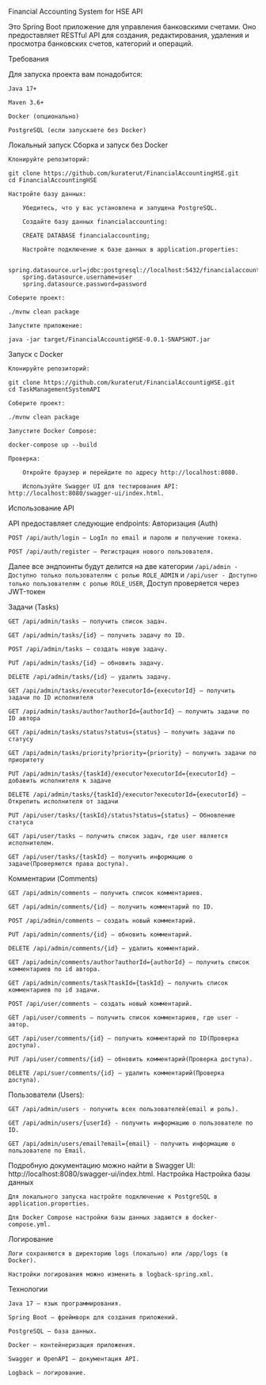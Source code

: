 Financial Accounting System for HSE API

Это Spring Boot приложение для управления банковскими счетами. 
Оно предоставляет RESTful API
для создания, редактирования, удаления и просмотра банковских счетов,
категорий и операций.


Требования

Для запуска проекта вам понадобится:

    Java 17+

    Maven 3.6+

    Docker (опционально)

    PostgreSQL (если запускаете без Docker)

Локальный запуск
Сборка и запуск без Docker

    Клонируйте репозиторий:

    git clone https://github.com/kuraterut/FinancialAccountingHSE.git
    cd FinancialAccountingHSE

    Настройте базу данных:

        Убедитесь, что у вас установлена и запущена PostgreSQL.

        Создайте базу данных financialaccounting:

        CREATE DATABASE financialaccounting;

        Настройте подключение к базе данных в application.properties:

        spring.datasource.url=jdbc:postgresql://localhost:5432/financialaccounting
        spring.datasource.username=user
        spring.datasource.password=password

    Соберите проект:

    ./mvnw clean package

    Запустите приложение:

    java -jar target/FinancialAccountigHSE-0.0.1-SNAPSHOT.jar

    
Запуск с Docker

    Клонируйте репозиторий:

    git clone https://github.com/kuraterut/FinancialAccountigHSE.git
    cd TaskManagementSystemAPI

    Соберите проект:

    ./mvnw clean package

    Запустите Docker Compose:

    docker-compose up --build

    Проверка:

        Откройте браузер и перейдите по адресу http://localhost:8080.

        Используйте Swagger UI для тестирования API: http://localhost:8080/swagger-ui/index.html.

Использование API

API предоставляет следующие endpoints:
Авторизация (Auth)

    POST /api/auth/login — LogIn по email и паролю и получение токена.

    POST /api/auth/register — Регистрация нового пользователя.

Далее все эндпоинты будут делится на две категории
```/api/admin - Доступно только пользователям с ролью ROLE_ADMIN```
и
```/api/user - Доступно только пользователям с ролью ROLE_USER```,
Доступ проверяется через JWT-токен

Задачи (Tasks)

    GET /api/admin/tasks — получить список задач.

    GET /api/admin/tasks/{id} — получить задачу по ID.

    POST /api/admin/tasks — создать новую задачу.

    PUT /api/admin/tasks/{id} — обновить задачу.

    DELETE /api/admin/tasks/{id} — удалить задачу.

    GET /api/admin/tasks/executor?executorId={executorId} — получить задачи по ID исполнителя

    GET /api/admin/tasks/author?authorId={authorId} — получить задачи по ID автора
    
    GET /api/admin/tasks/status?status={status} — получить задачи по статусу

    GET /api/admin/tasks/priority?priority={priority} — получить задачи по приоритету

    PUT /api/admin/tasks/{taskId}/executor?executorId={executorId} — добавить исполнителя к задаче

    DELETE /api/admin/tasks/{taskId}/executor?executorId={executorId} — Открепить исполнителя от задачи
    
    PUT /api/user/tasks/{taskId}/status?status={status} — Обновление статуса

    GET /api/user/tasks — получить список задач, где user является исполнителем.

    GET /api/user/tasks/{taskId} — получить информацию о задаче(Проверяются права доступа).

Комментарии (Comments)

    GET /api/admin/comments — получить список комментариев.

    GET /api/admin/comments/{id} — получить комментарий по ID.

    POST /api/admin/comments — создать новый комментарий.

    PUT /api/admin/comments/{id} — обновить комментарий.

    DELETE /api/admin/comments/{id} — удалить комментарий.

    GET /api/admin/comments/author?authorId={authorId} — получить список комментариев по id автора.

    GET /api/admin/comments/task?taskId={taskId} — получить список комментариев по id задачи.

    POST /api/user/comments — создать новый комментарий.

    GET /api/user/comments — получить список комментариев, где user - автор.

    GET /api/user/comments/{id} — получить комментарий по ID(Проверка доступа).

    PUT /api/user/comments/{id} — обновить комментарий(Проверка доступа).

    DELETE /api/suer/comments/{id} — удалить комментарий(Проверка доступа).

Пользователи (Users):

    GET /api/admin/users - получить всех пользователей(email и роль).

    GET /api/admin/users/{userId} - получить информацию о пользователе по ID.

    GET /api/admin/users/email?email={email} - получить информацию о пользователе по Email.


Подробную документацию можно найти в Swagger UI: http://localhost:8080/swagger-ui/index.html.
Настройка
Настройка базы данных

    Для локального запуска настройте подключение к PostgreSQL в application.properties.

    Для Docker Compose настройки базы данных задаются в docker-compose.yml.

Логирование

    Логи сохраняются в директорию logs (локально) или /app/logs (в Docker).

    Настройки логирования можно изменить в logback-spring.xml.

Технологии

    Java 17 — язык программирования.

    Spring Boot — фреймворк для создания приложений.

    PostgreSQL — база данных.

    Docker — контейнеризация приложения.

    Swagger и OpenAPI — документация API.

    Logback — логирование.
